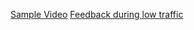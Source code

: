 [Sample Video](https://drive.google.com/file/d/12Xjazm1gbCo-BCmX4XhYdMwPoWWciuXc/view?usp=drive_link)
[Feedback during low traffic](https://drive.google.com/file/d/1muE2VJMSdWBozzCxm39HH4pwkW11x2XI/view?usp=drive_link)
